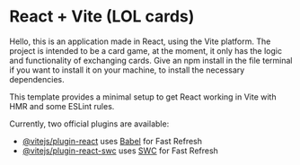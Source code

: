 # React + Vite (LOL cards)

Hello, this is an application made in React, using the Vite platform.
The project is intended to be a card game, at the moment, it only has the logic and functionality of exchanging cards.
Give an npm install in the file terminal if you want to install it on your machine, to install the necessary dependencies.

This template provides a minimal setup to get React working in Vite with HMR and some ESLint rules.

Currently, two official plugins are available:

- [@vitejs/plugin-react](https://github.com/vitejs/vite-plugin-react/blob/main/packages/plugin-react/README.md) uses [Babel](https://babeljs.io/) for Fast Refresh
- [@vitejs/plugin-react-swc](https://github.com/vitejs/vite-plugin-react-swc) uses [SWC](https://swc.rs/) for Fast Refresh

